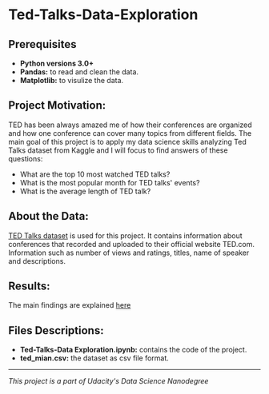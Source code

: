 # Ted-Talks-Data-Exploration
## Prerequisites
- **Python versions 3.0+**
- **Pandas:** to read and clean the data.
- **Matplotlib:** to visulize the data.
## Project Motivation:
TED has been always amazed me of how their conferences are organized and how one conference can cover many topics from different fields. The main goal of this project is to apply my data science skills analyzing Ted Talks dataset from Kaggle and I will focus to find answers of these questions: 
- What are the top 10 most watched TED talks?
- What is the most popular month for TED talks' events?
- What is the average length of TED talk?
 ## About the Data:
[TED Talks dataset](https://www.kaggle.com/rounakbanik/ted-talks) is used for this project. It contains information about conferences that recorded and uploaded to their official website TED.com. Information such as number of views and ratings, titles, name of speaker and descriptions.
## Results:
The main findings are explained [here](https://medium.com/@rawan.khurissi/data-exploration-on-ted-talks-dataset-from-kaggle-c40d68855615) 
 ## Files Descriptions:
 - **Ted-Talks-Data Exploration.ipynb:** contains the code of the project. 
 - **ted_mian.csv:** the dataset as csv file format. 
 --------------
 *This project is a part of Udacity's Data Science Nanodegree*
 

